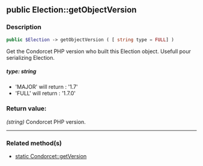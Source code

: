 ## public Election::getObjectVersion

### Description    

```php
public $Election -> getObjectVersion ( [ string type = FULL] )
```

Get the Condorcet PHP version who built this Election object. Usefull pour serializing Election.    


##### **type:** *string*   
* 'MAJOR' will return : '1.7'
* 'FULL' will return : '1.7.0'    



### Return value:   

*(string)* Condorcet PHP version.


---------------------------------------

### Related method(s)      

* [static Condorcet::getVersion](../Condorcet%20Class/public%20static%20Condorcet--getVersion.md)    
